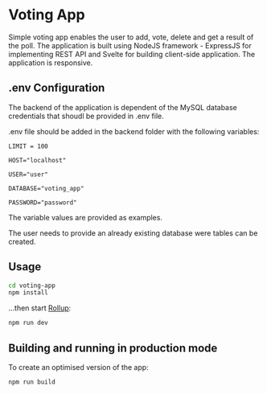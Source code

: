 # Voting App

Simple voting app enables the user to add, vote, delete and get a result of the poll. The application is built using NodeJS framework - ExpressJS for implementing REST API and Svelte for building client-side application. The application is responsive.

## .env Configuration

The backend of the application is dependent of the MySQL database credentials that shoudl be provided in .env file.

.env file should be added in the backend folder with the following variables:

```
LIMIT = 100

HOST="localhost"

USER="user"

DATABASE="voting_app"

PASSWORD="password"
```
The variable values are provided as examples.

The user needs to provide an already existing database were tables can be created.
## Usage

```bash
cd voting-app
npm install
```
...then start [Rollup](https://rollupjs.org):

```bash
npm run dev
```
## Building and running in production mode

To create an optimised version of the app:

```bash
npm run build
```